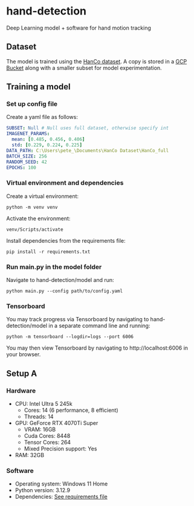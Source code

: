# hand-detection
Deep Learning model + software for hand motion tracking

## Dataset
The model is trained using the [HanCo dataset](https://lmb.informatik.uni-freiburg.de/resources/datasets/HanCo.en.html).
A copy is stored in a [GCP Bucket](https://console.cloud.google.com/storage/browser/hanco-data-bucket) along with a smaller subset for model experimentation.

## Training a model
### Set up config file
Create a yaml file as follows:
```yaml
SUBSET: Null # Null uses full dataset, otherwise specify int
IMAGENET_PARAMS:
  mean: [0.485, 0.456, 0.406]
  std: [0.229, 0.224, 0.225]
DATA_PATH: C:\Users\pete_\Documents\HanCo Dataset\HanCo_full
BATCH_SIZE: 256
RANDOM_SEED: 42
EPOCHS: 100
```

### Virtual environment and dependencies
Create a virtual environment:
```shell
python -m venv venv
```

Activate the environment:
```shell
venv/Scripts/activate
```


Install dependencies from the requirements file:
```shell
pip install -r requirements.txt
```

### Run main.py in the model folder
Navigate to hand-detection/model and run:
```shell
python main.py --config path/to/config.yaml
```

### Tensorboard
You may track progress via Tensorboard by navigating to hand-detection/model in a separate command line and running:
```
python -m tensorboard --logdir=logs --port 6006
```

You may then view Tensorboard by navigating to http://localhost:6006 in your browser.


## Setup A
### Hardware

- CPU: Intel Ultra 5 245k
  - Cores: 14 (6 performance, 8 efficient)
  - Threads: 14
- GPU: GeForce RTX 4070Ti Super
  - VRAM: 16GB
  - Cuda Cores: 8448
  - Tensor Cores: 264
  - Mixed Precision support: Yes
- RAM: 32GB

### Software
- Operating system: Windows 11 Home
- Python version: 3.12.9
- Dependencies: [See requirements file](https://github.com/PSkot/hand-detection/blob/main/requirements.txt)